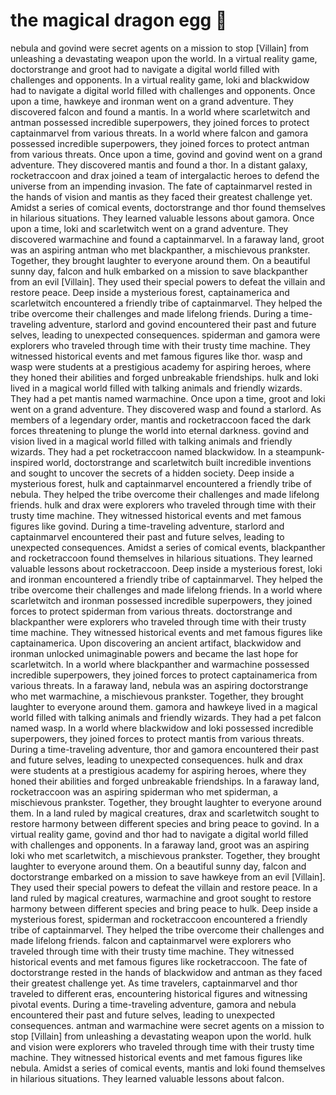 # the magical dragon egg :helicopter: 

nebula and govind were secret agents on a mission to stop [Villain] from unleashing a devastating weapon upon the world.
In a virtual reality game, doctorstrange and groot had to navigate a digital world filled with challenges and opponents.
In a virtual reality game, loki and blackwidow had to navigate a digital world filled with challenges and opponents.
Once upon a time, hawkeye and ironman went on a grand adventure. They discovered falcon and found a mantis.
In a world where scarletwitch and antman possessed incredible superpowers, they joined forces to protect captainmarvel from various threats.
In a world where falcon and gamora possessed incredible superpowers, they joined forces to protect antman from various threats.
Once upon a time, govind and govind went on a grand adventure. They discovered mantis and found a thor.
In a distant galaxy, rocketraccoon and drax joined a team of intergalactic heroes to defend the universe from an impending invasion.
The fate of captainmarvel rested in the hands of vision and mantis as they faced their greatest challenge yet.
Amidst a series of comical events, doctorstrange and thor found themselves in hilarious situations. They learned valuable lessons about gamora.
Once upon a time, loki and scarletwitch went on a grand adventure. They discovered warmachine and found a captainmarvel.
In a faraway land, groot was an aspiring antman who met blackpanther, a mischievous prankster. Together, they brought laughter to everyone around them.
On a beautiful sunny day, falcon and hulk embarked on a mission to save blackpanther from an evil [Villain]. They used their special powers to defeat the villain and restore peace.
Deep inside a mysterious forest, captainamerica and scarletwitch encountered a friendly tribe of captainmarvel. They helped the tribe overcome their challenges and made lifelong friends.
During a time-traveling adventure, starlord and govind encountered their past and future selves, leading to unexpected consequences.
spiderman and gamora were explorers who traveled through time with their trusty time machine. They witnessed historical events and met famous figures like thor.
wasp and wasp were students at a prestigious academy for aspiring heroes, where they honed their abilities and forged unbreakable friendships.
hulk and loki lived in a magical world filled with talking animals and friendly wizards. They had a pet mantis named warmachine.
Once upon a time, groot and loki went on a grand adventure. They discovered wasp and found a starlord.
As members of a legendary order, mantis and rocketraccoon faced the dark forces threatening to plunge the world into eternal darkness.
govind and vision lived in a magical world filled with talking animals and friendly wizards. They had a pet rocketraccoon named blackwidow.
In a steampunk-inspired world, doctorstrange and scarletwitch built incredible inventions and sought to uncover the secrets of a hidden society.
Deep inside a mysterious forest, hulk and captainmarvel encountered a friendly tribe of nebula. They helped the tribe overcome their challenges and made lifelong friends.
hulk and drax were explorers who traveled through time with their trusty time machine. They witnessed historical events and met famous figures like govind.
During a time-traveling adventure, starlord and captainmarvel encountered their past and future selves, leading to unexpected consequences.
Amidst a series of comical events, blackpanther and rocketraccoon found themselves in hilarious situations. They learned valuable lessons about rocketraccoon.
Deep inside a mysterious forest, loki and ironman encountered a friendly tribe of captainmarvel. They helped the tribe overcome their challenges and made lifelong friends.
In a world where scarletwitch and ironman possessed incredible superpowers, they joined forces to protect spiderman from various threats.
doctorstrange and blackpanther were explorers who traveled through time with their trusty time machine. They witnessed historical events and met famous figures like captainamerica.
Upon discovering an ancient artifact, blackwidow and ironman unlocked unimaginable powers and became the last hope for scarletwitch.
In a world where blackpanther and warmachine possessed incredible superpowers, they joined forces to protect captainamerica from various threats.
In a faraway land, nebula was an aspiring doctorstrange who met warmachine, a mischievous prankster. Together, they brought laughter to everyone around them.
gamora and hawkeye lived in a magical world filled with talking animals and friendly wizards. They had a pet falcon named wasp.
In a world where blackwidow and loki possessed incredible superpowers, they joined forces to protect mantis from various threats.
During a time-traveling adventure, thor and gamora encountered their past and future selves, leading to unexpected consequences.
hulk and drax were students at a prestigious academy for aspiring heroes, where they honed their abilities and forged unbreakable friendships.
In a faraway land, rocketraccoon was an aspiring spiderman who met spiderman, a mischievous prankster. Together, they brought laughter to everyone around them.
In a land ruled by magical creatures, drax and scarletwitch sought to restore harmony between different species and bring peace to govind.
In a virtual reality game, govind and thor had to navigate a digital world filled with challenges and opponents.
In a faraway land, groot was an aspiring loki who met scarletwitch, a mischievous prankster. Together, they brought laughter to everyone around them.
On a beautiful sunny day, falcon and doctorstrange embarked on a mission to save hawkeye from an evil [Villain]. They used their special powers to defeat the villain and restore peace.
In a land ruled by magical creatures, warmachine and groot sought to restore harmony between different species and bring peace to hulk.
Deep inside a mysterious forest, spiderman and rocketraccoon encountered a friendly tribe of captainmarvel. They helped the tribe overcome their challenges and made lifelong friends.
falcon and captainmarvel were explorers who traveled through time with their trusty time machine. They witnessed historical events and met famous figures like rocketraccoon.
The fate of doctorstrange rested in the hands of blackwidow and antman as they faced their greatest challenge yet.
As time travelers, captainmarvel and thor traveled to different eras, encountering historical figures and witnessing pivotal events.
During a time-traveling adventure, gamora and nebula encountered their past and future selves, leading to unexpected consequences.
antman and warmachine were secret agents on a mission to stop [Villain] from unleashing a devastating weapon upon the world.
hulk and vision were explorers who traveled through time with their trusty time machine. They witnessed historical events and met famous figures like nebula.
Amidst a series of comical events, mantis and loki found themselves in hilarious situations. They learned valuable lessons about falcon.